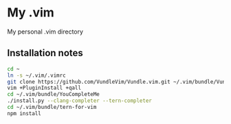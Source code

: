 My .vim
=======

My personal .vim directory

Installation notes
------------------

```sh
cd ~
ln -s ~/.vim/.vimrc
git clone https://github.com/VundleVim/Vundle.vim.git ~/.vim/bundle/Vundle.vim
vim +PluginInstall +qall
cd ~/.vim/bundle/YouCompleteMe
./install.py --clang-completer --tern-completer
cd ~/.vim/bundle/tern-for-vim
npm install
```
